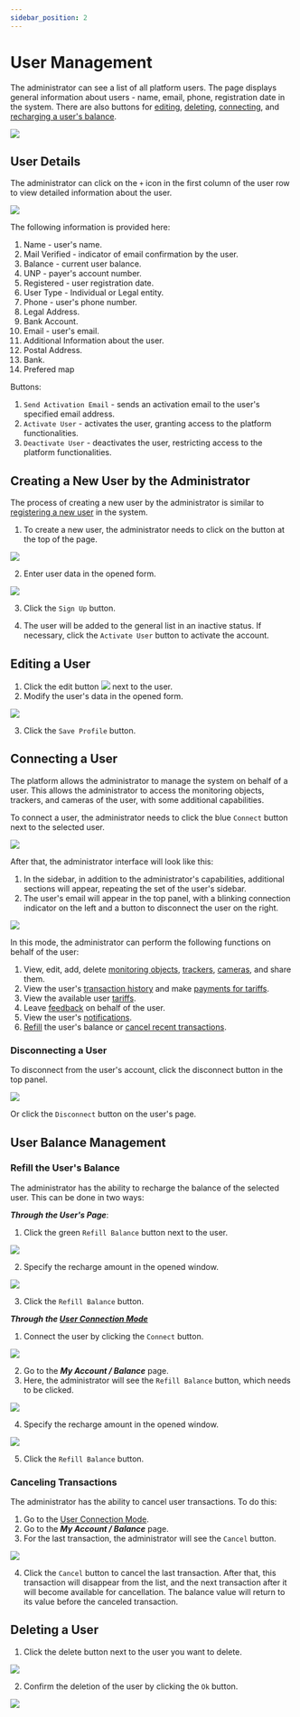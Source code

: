 ```yaml
---
sidebar_position: 2
---
```


# User Management

The administrator can see a list of all platform users. The page displays general information about users - name, email, phone, registration date in the system. There are also buttons for [editing](/admin/users#editing-a-user), [deleting](/admin/users#deleting-a-user), [connecting](/admin/users#connecting-a-user), and [recharging a user's balance](/admin/users#recharging-a-user-s-balance).

![](./imgs/users-en.png) 

## User Details

The administrator can click on the `+` icon in the first column of the user row to view detailed information about the user.

![](./imgs/details-user-en.png) 

The following information is provided here:
1. Name - user's name.
2. Mail Verified - indicator of email confirmation by the user.
3. Balance - current user balance.
4. UNP - payer's account number.
5. Registered - user registration date.
6. User Type - Individual or Legal entity.
7. Phone - user's phone number.
8. Legal Address.
9. Bank Account.
10. Email - user's email.
11. Additional Information about the user.
12. Postal Address.
13. Bank.
14. Prefered map

Buttons:

1. `Send Activation Email` - sends an activation email to the user's specified email address.
2. `Activate User` - activates the user, granting access to the platform functionalities.
3. `Deactivate User` - deactivates the user, restricting access to the platform functionalities.

## Creating a New User by the Administrator

The process of creating a new user by the administrator is similar to [registering a new user](/#registration) in the system.
1. To create a new user, the administrator needs to click on the button at the top of the page.

![](./imgs/create-user-en.png) 

2. Enter user data in the opened form.

![](./imgs/regModal-en.png) 

3. Click the `Sign Up` button.

4. The user will be added to the general list in an inactive status. If necessary, click the `Activate User` button to activate the account.

## Editing a User

1. Click the edit button ![](./imgs/edit-btn.png) next to the user.
2. Modify the user's data in the opened form.

![](./imgs/edit-user-en.png) 

3. Click the `Save Profile` button.

## Connecting a User

The platform allows the administrator to manage the system on behalf of a user. This allows the administrator to access the monitoring objects, trackers, and cameras of the user, with some additional capabilities.

To connect a user, the administrator needs to click the blue `Connect` button next to the selected user.

![](./imgs/connect-btn-en.png) 

After that, the administrator interface will look like this:
1. In the sidebar, in addition to the administrator's capabilities, additional sections will appear, repeating the set of the user's sidebar.
2. The user's email will appear in the top panel, with a blinking connection indicator on the left and a button to disconnect the user on the right.

![](./imgs/connect-common-en.png) 

In this mode, the administrator can perform the following functions on behalf of the user:
1. View, edit, add, delete [monitoring objects](/category/monitoring-objects), [trackers](/category/trackers-management), [cameras](/category/online-cameras), and share them.
2. View the user's [transaction history](/myAccount/balance) and make [payments for tariffs](/myAccount/payments).
3. View the available user [tariffs](/tariffs).
4. Leave [feedback](/feedback) on behalf of the user.
5. View the user's [notifications](/notifications).
6. [Refill](/admin/users#refill-the-users-balance) the user's balance or [cancel recent transactions](/admin/users#canceling-transactions).

### Disconnecting a User

To disconnect from the user's account, click the disconnect button in the top panel.

![](./imgs/disconnect-icon.png) 

Or click the `Disconnect` button on the user's page.

## User Balance Management

### Refill the User's Balance

The administrator has the ability to recharge the balance of the selected user. This can be done in two ways:

***Through the User's Page***:
1. Click the green `Refill Balance` button next to the user.

![](./imgs/connect-btn-en.png) 

2. Specify the recharge amount in the opened window.

![](./imgs/refill-en.png) 

3. Click the `Refill Balance` button.

***Through the [User Connection Mode](/admin/users#connecting-a-user)***

1. Connect the user by clicking the `Connect` button.

![](./imgs/connect-btn-en.png) 

2. Go to the ***My Account / Balance*** page.
3. Here, the administrator will see the `Refill Balance` button, which needs to be clicked. 

![](./imgs/refil-user-balance-en.png) 

4. Specify the recharge amount in the opened window.

![](./imgs/refill-en.png) 

5. Click the `Refill Balance` button.

### Canceling Transactions

The administrator has the ability to cancel user transactions.
To do this:
1. Go to the [User Connection Mode](/admin/users#connecting-a-user).
2. Go to the ***My Account / Balance*** page.
3. For the last transaction, the administrator will see the `Cancel` button.

![](./imgs/cancel-balance-en.png) 

4. Click the `Cancel` button to cancel the last transaction. After that, this transaction will disappear from the list, and the next transaction after it will become available for cancellation. The balance value will return to its value before the canceled transaction.

## Deleting a User

1. Click the delete button next to the user you want to delete.

![](./imgs/delete-trash.png) 

2. Confirm the deletion of the user by clicking the `Ok` button.

![](./imgs/delete-user-en.png)
